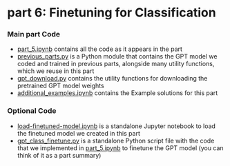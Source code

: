 # part 6: Finetuning for Classification

### Main part Code

- [part_5.ipynb](part_5.ipynb) contains all the code as it appears in the part
- [previous_parts.py](previous_parts.py)  is a Python module that contains the GPT model we coded and trained in previous parts, alongside many utility functions, which we reuse in this part
- [gpt_download.py](gpt_download.py) contains the utility functions for downloading the pretrained GPT model weights
- [additional_examples.ipynb](additional_examples.ipynb) contains the Example solutions for this part

### Optional Code

- [load-finetuned-model.ipynb](load-finetuned-model.ipynb) is a standalone Jupyter notebook to load the finetuned model we created in this part
- [gpt_class_finetune.py](gpt_class_finetune.py) is a standalone Python script file with the code that we implemented in [part_5.ipynb](part_5.ipynb) to finetune the GPT model (you can think of it as a part summary)

